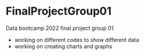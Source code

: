 # FinalProjectGroup01
Data bootcamp 2022 final project group 01
 
 - working on different codes to show different data
 - working on creating charts and graphs
 
 
